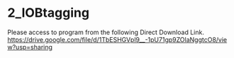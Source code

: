 # 2_IOBtagging
Please access to program from the following Direct Download Link.
https://drive.google.com/file/d/1TbESHGVpl9__-1pU71gp9ZOlaNggtcO8/view?usp=sharing
